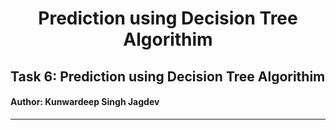 <h1 align= "center"> Prediction using Decision Tree Algorithim</h1>

## Task 6: Prediction using Decision Tree Algorithim
#### Author: Kunwardeep Singh Jagdev
 
---
